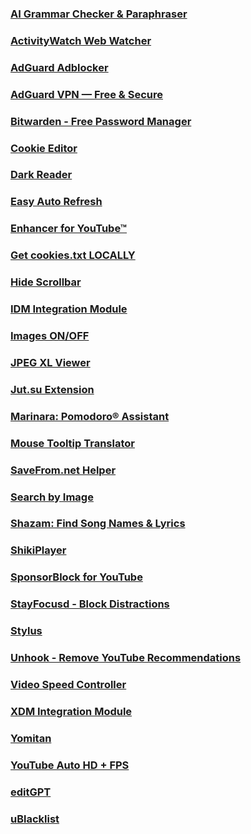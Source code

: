 ### [AI Grammar Checker & Paraphraser](https://chromewebstore.google.com/detail/ai-grammar-checker-paraph/oldceeleldhonbafppcapldpdifcinji)
### [ActivityWatch Web Watcher](https://chromewebstore.google.com/detail/activitywatch-web-watcher/nglaklhklhcoonedhgnpgddginnjdadi)
### [AdGuard Adblocker](https://chromewebstore.google.com/detail/adguard-adblocker/bgnkhhnnamicmpeenaelnjfhikgbkllg)
### [AdGuard VPN — Free & Secure](https://chromewebstore.google.com/detail/adguard-vpn-%E2%80%94-free-secure/hhdobjgopfphlmjbmnpglhfcgppchgje)
### [Bitwarden - Free Password Manager](https://chromewebstore.google.com/detail/bitwarden-free-password-m/nngceckbapebfimnlniiiahkandclblb)
### [Cookie Editor](https://chromewebstore.google.com/detail/cookie-editor/hlkenndednhfkekhgcdicdfddnkalmdm)
### [Dark Reader](https://chromewebstore.google.com/detail/dark-reader/eimadpbcbfnmbkopoojfekhnkhdbieeh)  
### [Easy Auto Refresh](https://chromewebstore.google.com/detail/easy-auto-refresh/aabcgdmkeabbnleenpncegpcngjpnjkc)
### [Enhancer for YouTube™](https://chromewebstore.google.com/detail/enhancer-for-youtube/ponfpcnoihfmfllpaingbgckeeldkhle)
### [Get cookies.txt LOCALLY](https://chromewebstore.google.com/detail/get-cookiestxt-locally/cclelndahbckbenkjhflpdbgdldlbecc)
### [Hide Scrollbar](https://chromewebstore.google.com/detail/hide-scrollbar/mljepckcnbghmcdmaebjhejiplcngbkm)
### [IDM Integration Module](https://www.internetdownloadmanager.com)
### [Images ON/OFF](https://chromewebstore.google.com/detail/images-onoff/nfmlhilnjccdggifdbhnhkffmjgalbgg)
### [JPEG XL Viewer](https://chromewebstore.google.com/detail/jpeg-xl-viewer/bkhdlfmkaenamnlbpdfplekldlnghchp)
### [Jut.su Extension](https://chromewebstore.google.com/detail/jutsu-extension/kcofalbbgkjelaocgeoigacggnbjiecg)
### [Marinara: Pomodoro® Assistant](https://chromewebstore.google.com/detail/marinara-pomodoro%C2%AE-assist/lojgmehidjdhhbmpjfamhpkpodfcodef)
### [Mouse Tooltip Translator](https://chromewebstore.google.com/detail/mouse-tooltip-translator/hmigninkgibhdckiaphhmbgcghochdjc)
### [SaveFrom.net Helper](https://chromewebstore.google.com/detail/savefromnet-helper/akncjgblpooaigmieecjiigaebgblnaj)
### [Search by Image](https://chromewebstore.google.com/detail/search-by-image/cnojnbdhbhnkbcieeekonklommdnndci)
### [Shazam: Find Song Names & Lyrics](https://chromewebstore.google.com/detail/shazam-find-song-names-fr/mmioliijnhnoblpgimnlajmefafdfilb)
### [ShikiPlayer](https://chromewebstore.google.com/detail/shikiplayer/eakchahkjhemjdlglfffpjiabeamppof)
### [SponsorBlock for YouTube](https://chromewebstore.google.com/detail/sponsorblock-for-youtube/mnjggcdmjocbbbhaepdhchncahnbgone)
### [StayFocusd - Block Distractions](https://chromewebstore.google.com/detail/stayfocusd-block-distract/laankejkbhbdhmipfmgcngdelahlfoji)
### [Stylus](https://chromewebstore.google.com/detail/stylus/clngdbkpkpeebahjckkjfobafhncgmne)
### [Unhook - Remove YouTube Recommendations](https://chromewebstore.google.com/detail/unhook-remove-youtube-rec/khncfooichmfjbepaaaebmommgaepoid)
### [Video Speed Controller](https://chromewebstore.google.com/detail/video-speed-controller/nffaoalbilbmmfgbnbgppjihopabppdk)
### [XDM Integration Module](https://xtremedownloadmanager.com)
### [Yomitan](https://chromewebstore.google.com/detail/yomitan/likgccmbimhjbgkjambclfkhldnlhbnn)
### [YouTube Auto HD + FPS](https://chromewebstore.google.com/detail/youtube-auto-hd-+-fps/fcphghnknhkimeagdglkljinmpbagone)
### [editGPT](https://chromewebstore.google.com/detail/editgpt/mognjodfeldknhobgbnkoomipkmlnnhk)
### [uBlacklist](https://chromewebstore.google.com/detail/ublacklist/pncfbmialoiaghdehhbnbhkkgmjanfhe)
